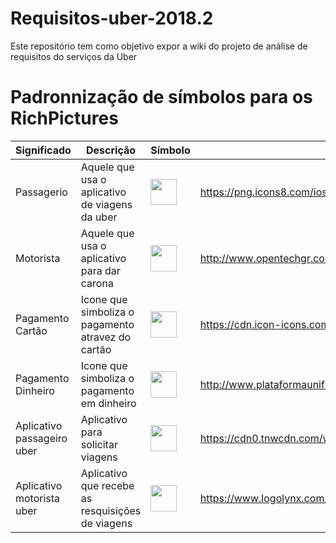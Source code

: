 # Requisitos-uber-2018.2
Este repositório tem como objetivo expor a wiki do projeto de análise de requisitos do serviços da Uber

# Padronnização de símbolos para os RichPictures

|Significado | Descrição                                      | Símbolo| Fonte|
|---         |---                                             | ---    |---   |
| Passagerio | Aquele que usa o aplicativo de viagens da uber |<img src="https://png.icons8.com/ios/1600/passenger-with-baggage-filled.png" height="42" width="42"> </img>| https://png.icons8.com/ios/1600/passenger-with-baggage-filled.png|
| Motorista  | Aquele que usa o aplicativo para dar carona   |<img src="http://www.opentechgr.com.br/wp-content/uploads/2018/07/icon-motorista.png" height="42" width="42"></img>|http://www.opentechgr.com.br/wp-content/uploads/2018/07/icon-motorista.png|
| Pagamento Cartão| Icone que simboliza o pagamento atravez do cartão | <img src="https://cdn.icon-icons.com/icons2/1259/PNG/512/1495815224-jd15_84582.png" height="42" width="42"></img>|https://cdn.icon-icons.com/icons2/1259/PNG/512/1495815224-jd15_84582.png|
| Pagamento Dinheiro| Icone que simboliza o pagamento em dinheiro|<img src="http://www.plataformaunificada.com.br/imagens/icone-formas-de-pagamento.png" height="42" width="42"></img>|http://www.plataformaunificada.com.br/imagens/icone-formas-de-pagamento.png|
| Aplicativo passageiro uber| Aplicativo para solicitar viagens|<img src="https://cdn0.tnwcdn.com/wp-content/blogs.dir/1/files/2016/02/Rider_Icon.png" height="42" width="42"></img>|https://cdn0.tnwcdn.com/wp-content/blogs.dir/1/files/2016/02/Rider_Icon.png|
| Aplicativo motorista uber| Aplicativo que recebe as resquisições de viagens | <img src="https://www.logolynx.com/images/logolynx/79/79351419dab7a407c31017eda0f3ca9c.jpeg" height="42" width="42"></img>|https://www.logolynx.com/images/logolynx/79/79351419dab7a407c31017eda0f3ca9c.jpeg|

